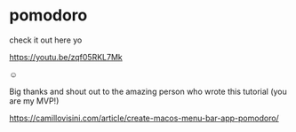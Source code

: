 # pomodoro

check it out here yo  

https://youtu.be/zqf05RKL7Mk
  
☺️

Big thanks and shout out to the amazing person who wrote this tutorial (you are my MVP!)  

https://camillovisini.com/article/create-macos-menu-bar-app-pomodoro/
